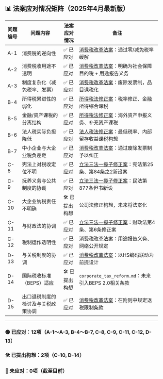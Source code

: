 ## 📊 法案应对情况矩阵（2025年4月最新版）

| 问题编号 | 问题内容 | 法案应对情况 | 备注 |
|----------|----------|--------------|------|
| A-1 | 消费税的逆向性 | ✅ 已应对 | [消费税改革法案](#draft_tax_law)：通过零/减免税率缓解 |
| A-2 | 消费税收用途不透明 | ✅ 已应对 | [消费税改革法案](#draft_tax_law)：明确为社会保障目的税 + 用途报告义务 |
| A-3 | 制度复杂化（减免税率、发票） | ✅ 已应对 | [消费税改革法案](#draft_tax_law)：废除发票制，品目课税化 |
| B-4 | 所得税累进性的弱化 | ✅ 已应对 | [所得税法修正案](#income_tax_reform)：税率修正、金融所得综合课税 |
| B-5 | 金融/资产课税的分离结构 | ✅ 已应对 | [所得税法修正案](#income_tax_reform)：海外资产申报义务、补充资产课税 |
| B-6 | 法人税实际负担降低 | ✅ 已应对 | [法人税法修正案](#corporate_tax_reform)：最低税率、内部留存收益课税构想 |
| B-7 | 中小企业与大企业税负差距 | ✅ 已应对 | [消费税改革法案](#draft_tax_law)：通过废除发票制予以纠正 |
| C-8 | 宪法上对税收定位不明 | ✅ 已应对 | [立法三法一揽子修正案](#constitutional_financial_family_reform)：宪法第25条、第84条之2新设案 |
| C-9 | 抚养义务与公共制度的协调 | ✅ 已应对 | [立法三法一揽子修正案](#constitutional_financial_family_reform)：民法第877条但书新设 |
| C-10 | 大企业纳税责任不明确 | 🛠 已提出构想 | 公司法修正构想，未来将法案化 |
| C-11 | 与财政法的协调 | ✅ 已应对 | [立法三法一揽子修正案](#constitutional_financial_family_reform)：财政法第4条、第6条修正案 |
| C-12 | 税制运作透明性 | ✅ 已应对 | [消费税改革法案](#draft_tax_law)：用途报告义务、网络公开规定 |
| D-13 | 与关税制度的协调 | ✅ 已应对 | [消费税改革法案](#draft_tax_law)：以HS编码联动为前提设计 |
| D-14 | 国际税收标准（BEPS）适应 | 🛠 已提出构想 | `corporate_tax_reform.md`：未来引入BEPS 2.0相关条款 |
| D-15 | 出口退税制度的检讨及与关税政策协调 | ✅ 已应对 | [消费税改革法案](#draft_tax_law)：在附则中规定退税限制条款 |

---

### 🟢 已应对：12项（A-1〜A-3, B-4〜B-7, C-8, C-9, C-11, C-12, D-13）  
### 🛠 已提出构想：2项（C-10, D-14）  
### 🔴 未应对：0项（截至目前）
